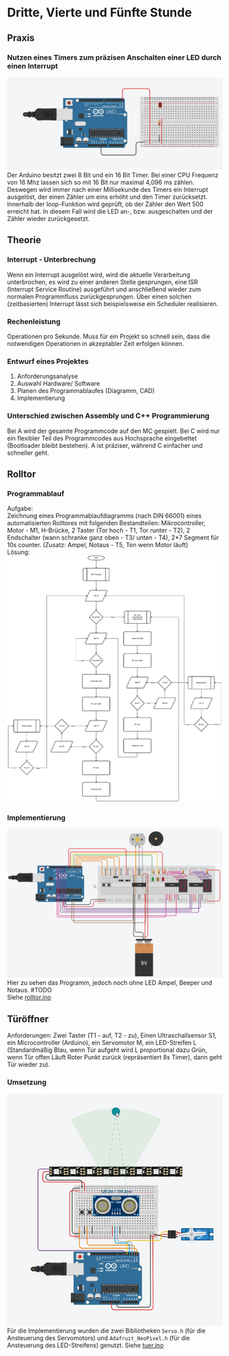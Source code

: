 # Dritte, Vierte und Fünfte Stunde

## Praxis

### Nutzen eines Timers zum präzisen Anschalten einer LED durch einen Interrupt

![Video of a curcuit containing a arduino and a breadboard. A black cable connects the Ground Port of the Arduino through a resistor with a red LED. A red cable connects the digital PIN 0 of the Arduino with the other side of the LED. The LED is blinking periodically.](media/interrupt_to_blink.gif)  
Der Arduino besitzt zwei 8 Bit und ein 16 Bit Timer. Bei einer CPU Frequenz von 16 Mhz lassen sich so mit 16 Bit nur maximal 4,096 ms zählen. Deswegen  wird immer nach einer Millisekunde des Timers ein Interrupt ausgelöst, der einen Zähler um eins erhöht und den Timer zurücksetzt. Innerhalb der loop-Funktion wird geprüft, ob der Zähler den Wert 500 erreicht hat. In diesem Fall wird die LED an-, bzw. ausgeschalten und der Zähler wieder zurückgesetzt.

## Theorie

### Interrupt - Unterbrechung

Wenn ein Interrupt ausgelöst wird, wird die aktuelle Verarbeitung unterbrochen, es wird zu einer anderen Stelle gesprungen, eine ISR (Interrupt Service Routine) ausgeführt und anschließend wieder zum normalen Programmfluss zurückgesprungen. Über einen solchen (zeitbasierten) Interrupt lässt sich beispielsweise ein Scheduler realisieren.

### Rechenleistung

Operationen pro Sekunde. Muss für ein Projekt so schnell sein, dass die notwendigen Operationen in akzeptabler Zeit erfolgen können.  

### Entwurf eines Projektes

1. Anforderungsanalyse
2. Auswahl Hardware/ Software
3. Planen des Programmablaufes (Diagramm, CAD)
4. Implementierung

### Unterschied zwischen Assembly und C++ Programmierung

Bei A wird der gesamte Programmcode auf den MC gespielt. Bei C wird nur ein flexibler Teil des Programmcodes aus Hochsprache eingebettet (Bootloader bleibt bestehen). A ist präziser, während C einfacher und schneller geht.  

## Rolltor

### Programmablauf

Aufgabe:  
Zeichnung eines Programmablaufdiagramms (nach DIN 66001) eines automatisierten Rolltores mit folgenden Bestandteilen:
Mikrocontroller, Motor - M1, H-Brücke, 2 Taster (Tor hoch - T1, Tor runter - T2), 2 Endschalter (wann schranke ganz oben - T3/ unten - T4), 2*7 Segment für 10s counter. (Zusatz: Ampel,  Notaus - T5, Ton wenn Motor läuft)  
Lösung:  
![A really complex activity diagramm](media/rolltor_zusatz.png)  

### Implementierung

![Video of a really complex tinkercad programm.](media/rolltor.gif)  
Hier zu sehen das Programm, jedoch noch ohne LED Ampel, Beeper und Notaus. #TODO  
Siehe [rolltor.ino](src/rolltor/rolltor.ino)

## Türöffner

Anforderungen:
Zwei Taster (T1 - auf, T2 - zu), Einen Ultraschallsensor S1, ein Microcontroller (Arduino), ein Servomotor M, ein LED-Streifen L (Standardmäßig Blau, wenn Tür aufgeht wird L proportional dazu Grün, wenn Tür offen Läuft Roter Punkt zurück (repräsentiert 8s Timer), dann geht Tür wieder zu).  

### Umsetzung

![Video of a really complex tinkercad programm.](media/tuer.gif)
Für die Implementierung wurden die zwei Bibliotheken `Servo.h` (für die Ansteuerung des Servomotors) und `Adafruit_NeoPixel.h` (für die Ansteuerung des LED-Streifens) genutzt.
Siehe [tuer.ino](src/tuer/tuer.ino)
